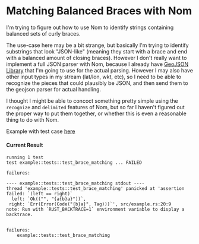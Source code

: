 # Matching Balanced Braces with Nom

I'm trying to figure out how to use Nom to identify strings containing balanced sets of curly braces.

The use-case here may be a bit strange, but basically I'm trying to identify substrings that look "JSON-like" (meaning they start with a brace and end with a balanced amount of closing braces). However I don't really want to implement a full JSON parser with Nom, because I already have [GeoJSON Library](https://github.com/georust/geojson) that I'm going to use for the actual parsing. However I may also have other input types in my stream (lat/lon, wkt, etc), so I need to be able to recognize the pieces that could plausibly be JSON, and then send them to the geojson parser for actual handling.

I thought I might be able to concoct something pretty simple using the `recognize` and `delimited` features of Nom, but so far I haven't figured out the proper way to put them together, or whether this is even a reasonable thing to do with Nom.

Example with test case [here](https://github.com/worace/nom_example/blob/master/src/example.rs)

#### Current Result

```
running 1 test
test example::tests::test_brace_matching ... FAILED

failures:

---- example::tests::test_brace_matching stdout ----
thread 'example::tests::test_brace_matching' panicked at 'assertion failed: `(left == right)`
  left: `Ok(("", "{a{b}a}"))`,
 right: `Err(Error(Code("{b}a}", Tag)))`', src/example.rs:20:9
note: Run with `RUST_BACKTRACE=1` environment variable to display a backtrace.


failures:
    example::tests::test_brace_matching

```
